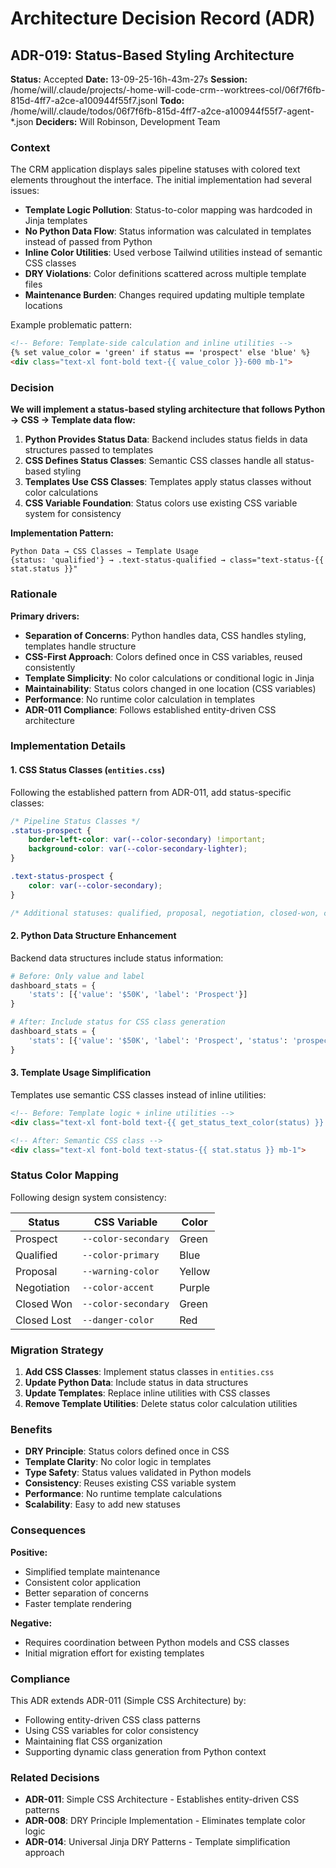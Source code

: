 # Architecture Decision Record (ADR)

## ADR-019: Status-Based Styling Architecture

**Status:** Accepted
**Date:** 13-09-25-16h-43m-27s
**Session:** /home/will/.claude/projects/-home-will-code-crm--worktrees-col/06f7f6fb-815d-4ff7-a2ce-a100944f55f7.jsonl
**Todo:** /home/will/.claude/todos/06f7f6fb-815d-4ff7-a2ce-a100944f55f7-agent-*.json
**Deciders:** Will Robinson, Development Team

### Context

The CRM application displays sales pipeline statuses with colored text elements throughout the interface. The initial implementation had several issues:

- **Template Logic Pollution**: Status-to-color mapping was hardcoded in Jinja templates
- **No Python Data Flow**: Status information was calculated in templates instead of passed from Python
- **Inline Color Utilities**: Used verbose Tailwind utilities instead of semantic CSS classes
- **DRY Violations**: Color definitions scattered across multiple template files
- **Maintenance Burden**: Changes required updating multiple template locations

Example problematic pattern:
```html
<!-- Before: Template-side calculation and inline utilities -->
{% set value_color = 'green' if status == 'prospect' else 'blue' %}
<div class="text-xl font-bold text-{{ value_color }}-600 mb-1">
```

### Decision

**We will implement a status-based styling architecture that follows Python → CSS → Template data flow:**

1. **Python Provides Status Data**: Backend includes status fields in data structures passed to templates
2. **CSS Defines Status Classes**: Semantic CSS classes handle all status-based styling
3. **Templates Use CSS Classes**: Templates apply status classes without color calculations
4. **CSS Variable Foundation**: Status colors use existing CSS variable system for consistency

**Implementation Pattern:**
```
Python Data → CSS Classes → Template Usage
{status: 'qualified'} → .text-status-qualified → class="text-status-{{ stat.status }}"
```

### Rationale

**Primary drivers:**

- **Separation of Concerns**: Python handles data, CSS handles styling, templates handle structure
- **CSS-First Approach**: Colors defined once in CSS variables, reused consistently
- **Template Simplicity**: No color calculations or conditional logic in Jinja
- **Maintainability**: Status colors changed in one location (CSS variables)
- **Performance**: No runtime color calculation in templates
- **ADR-011 Compliance**: Follows established entity-driven CSS architecture

### Implementation Details

#### 1. CSS Status Classes (`entities.css`)

Following the established pattern from ADR-011, add status-specific classes:

```css
/* Pipeline Status Classes */
.status-prospect {
    border-left-color: var(--color-secondary) !important;
    background-color: var(--color-secondary-lighter);
}

.text-status-prospect {
    color: var(--color-secondary);
}

/* Additional statuses: qualified, proposal, negotiation, closed-won, closed-lost */
```

#### 2. Python Data Structure Enhancement

Backend data structures include status information:

```python
# Before: Only value and label
dashboard_stats = {
    'stats': [{'value': '$50K', 'label': 'Prospect'}]
}

# After: Include status for CSS class generation
dashboard_stats = {
    'stats': [{'value': '$50K', 'label': 'Prospect', 'status': 'prospect'}]
}
```

#### 3. Template Usage Simplification

Templates use semantic CSS classes instead of inline utilities:

```html
<!-- Before: Template logic + inline utilities -->
<div class="text-xl font-bold text-{{ get_status_text_color(status) }} mb-1">

<!-- After: Semantic CSS class -->
<div class="text-xl font-bold text-status-{{ stat.status }} mb-1">
```

### Status Color Mapping

Following design system consistency:

| Status | CSS Variable | Color |
|--------|-------------|-------|
| Prospect | `--color-secondary` | Green |
| Qualified | `--color-primary` | Blue |
| Proposal | `--warning-color` | Yellow |
| Negotiation | `--color-accent` | Purple |
| Closed Won | `--color-secondary` | Green |
| Closed Lost | `--danger-color` | Red |

### Migration Strategy

1. **Add CSS Classes**: Implement status classes in `entities.css`
2. **Update Python Data**: Include status in data structures
3. **Update Templates**: Replace inline utilities with CSS classes
4. **Remove Template Utilities**: Delete status color calculation utilities

### Benefits

- **DRY Principle**: Status colors defined once in CSS
- **Template Clarity**: No color logic in templates
- **Type Safety**: Status values validated in Python models
- **Consistency**: Reuses existing CSS variable system
- **Performance**: No runtime template calculations
- **Scalability**: Easy to add new statuses

### Consequences

**Positive:**
- Simplified template maintenance
- Consistent color application
- Better separation of concerns
- Faster template rendering

**Negative:**
- Requires coordination between Python models and CSS classes
- Initial migration effort for existing templates

### Compliance

This ADR extends ADR-011 (Simple CSS Architecture) by:
- Following entity-driven CSS class patterns
- Using CSS variables for color consistency
- Maintaining flat CSS organization
- Supporting dynamic class generation from Python context

### Related Decisions

- **ADR-011**: Simple CSS Architecture - Establishes entity-driven CSS patterns
- **ADR-008**: DRY Principle Implementation - Eliminates template color logic
- **ADR-014**: Universal Jinja DRY Patterns - Template simplification approach